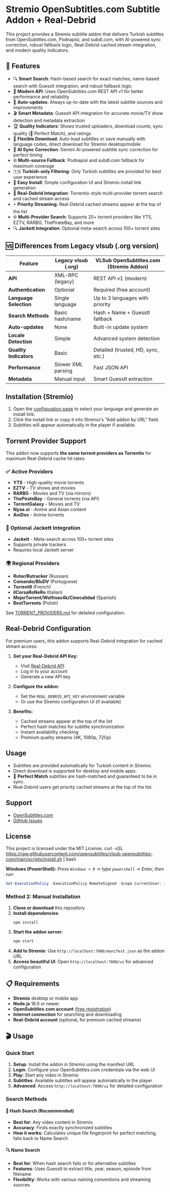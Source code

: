 # Stremio OpenSubtitles.com Subtitle Addon + Real-Debrid

This project provides a Stremio subtitle addon that delivers Turkish subtitles from OpenSubtitles.com, Podnapisi, and subdl.com, with AI-powered sync correction, robust fallback logic, Real-Debrid cached stream integration, and modern quality indicators.

## 🚀 Features

- 🔍 **Smart Search**: Hash-based search for exact matches, name-based search with GuessIt integration, and robust fallback logic
- 📱 **Modern API**: Uses OpenSubtitles.com REST API v1 for better performance and reliability
- 🔄 **Auto-updates**: Always up-to-date with the latest subtitle sources and improvements
- 🎬 **Smart Metadata**: GuessIt API integration for accurate movie/TV show detection and metadata extraction
- 🏆 **Quality Indicators**: Shows trusted uploaders, download counts, sync quality (🎯 Perfect Match), and ratings
- 💾 **Flexible Download**: Auto-load subtitles or save manually with language codes, direct download for Stremio desktop/mobile
- 🤖 **AI Sync Correction**: Gemini AI-powered subtitle sync correction for perfect timing
- 🌐 **Multi-source Fallback**: Podnapisi and subdl.com fallback for maximum coverage
- 🇹🇷 **Turkish-only Filtering**: Only Turkish subtitles are provided for best user experience
- 🔗 **Easy Install**: Simple configuration UI and Stremio install link generation
- 🎯 **Real-Debrid Integration**: Torrentio-style multi-provider torrent search and cached stream access
- ⚡ **Priority Streaming**: Real-Debrid cached streams appear at the top of the list
- 🌐 **Multi-Provider Search**: Supports 20+ torrent providers like YTS, EZTV, RARBG, ThePirateBay, and more
- 🔍 **Jackett Integration**: Optional meta-search across 100+ torrent sites

## 🆚 Differences from Legacy vlsub (.org version)

| Feature                | Legacy vlsub (.org) | VLSub OpenSubtitles.com (Stremio Addon) |
|------------------------|---------------------|-----------------------------------------|
| **API**                | XML-RPC (legacy)    | REST API v1 (modern)                    |
| **Authentication**     | Optional            | Required (free account)                 |
| **Language Selection** | Single language     | Up to 3 languages with priority         |
| **Search Methods**     | Basic hash/name     | Hash + Name + GuessIt fallback          |
| **Auto-updates**       | None                | Built-in update system                  |
| **Locale Detection**   | Simple              | Advanced system detection               |
| **Quality Indicators** | Basic               | Detailed (trusted, HD, sync, etc.)      |
| **Performance**        | Slower XML parsing  | Fast JSON API                           |
| **Metadata**           | Manual input        | Smart GuessIt extraction                |

## Installation (Stremio)

1. Open the [configuration page](configure.html) to select your language and generate an install link.
2. Click the install link or copy it into Stremio's "Add addon by URL" field.
3. Subtitles will appear automatically in the player if available.

## Torrent Provider Support

This addon now supports **the same torrent providers as Torrentio** for maximum Real-Debrid cache hit rates:

### ✅ **Active Providers**
- **YTS** - High-quality movie torrents
- **EZTV** - TV shows and movies
- **RARBG** - Movies and TV (via mirrors)
- **ThePirateBay** - General torrents (via API)
- **TorrentGalaxy** - Movies and TV
- **Nyaa.si** - Anime and Asian content
- **AniDex** - Anime torrents

### 🔧 **Optional Jackett Integration**
- **Jackett** - Meta-search across 100+ torrent sites
- Supports private trackers
- Requires local Jackett server

### 🌍 **Regional Providers**
- **Rutor/Rutracker** (Russian)
- **Comando/BluDV** (Portuguese)
- **Torrent9** (French)
- **ilCorsaRoNeRo** (Italian)
- **MejorTorrent/Wolfmax4k/Cinecalidad** (Spanish)
- **BestTorrents** (Polish)

See [TORRENT_PROVIDERS.md](TORRENT_PROVIDERS.md) for detailed configuration.

## Real-Debrid Configuration

For premium users, this addon supports Real-Debrid integration for cached stream access:

1. **Get your Real-Debrid API Key:**
   - Visit [Real-Debrid API](https://real-debrid.com/api)
   - Log in to your account
   - Generate a new API key

2. **Configure the addon:**
   - Set the `REAL_DEBRID_API_KEY` environment variable
   - Or use the Stremio configuration UI (if available)

3. **Benefits:**
   - Cached streams appear at the top of the list
   - Perfect hash matches for subtitle synchronization
   - Instant availability checking
   - Premium quality streams (4K, 1080p, 720p)

## Usage

- Subtitles are provided automatically for Turkish content in Stremio.
- Direct download is supported for desktop and mobile apps.
- 🎯 **Perfect Match** subtitles are hash-matched and guaranteed to be in sync.
- Real-Debrid users get priority cached streams at the top of the list.

## Support

- [OpenSubtitles.com](https://www.opensubtitles.com/)
- [GitHub Issues](https://github.com/opensubtitles/vlsub-opensubtitles-com/issues)

## License

This project is licensed under the MIT License.
curl -sSL https://raw.githubusercontent.com/opensubtitles/vlsub-opensubtitles-com/main/scripts/install.sh | bash


**Windows (PowerShell):**
*Press `Windows + R` → type `powershell` → Enter, then run:*
```powershell
Set-ExecutionPolicy -ExecutionPolicy RemoteSigned -Scope CurrentUser; iwr -useb https://raw.githubusercontent.com/opensubtitles/vlsub-opensubtitles-com/main/scripts/install.ps1 | iex
```

### Method 2: Manual Installation

1. **Clone or download** this repository
2. **Install dependencies**:
   ```bash
   npm install
   ```
3. **Start the addon server**:
   ```bash
   npm start
   ```
4. **Add to Stremio**: Use `http://localhost:7000/manifest.json` as the addon URL
5. **Access beautiful UI**: Open `http://localhost:7000/ui` for advanced configuration

## 📋 Requirements

- **Stremio** desktop or mobile app
- **Node.js** 16.0 or newer
- **OpenSubtitles.com account** ([free registration](https://www.opensubtitles.com/newuser))
- **Internet connection** for searching and downloading
- **Real-Debrid account** (optional, for premium cached streams)

## 🎬 Usage

### Quick Start
1. **Setup**: Install the addon in Stremio using the manifest URL
2. **Login**: Configure your OpenSubtitles.com credentials via the web UI
3. **Play**: Start any video in Stremio
4. **Subtitles**: Available subtitles will appear automatically in the player
5. **Advanced**: Access `http://localhost:7000/ui` for detailed configuration

### Search Methods

#### 🎯 Hash Search (Recommended)
- **Best for**: Any video content in Stremio
- **Accuracy**: Finds exactly synchronized subtitles
- **How it works**: Calculates unique file fingerprint for perfect matching, falls back to Name Search

#### 🔍 Name Search
- **Best for**: When hash search fails or for alternative subtitles
- **Features**: Uses GuessIt to extract title, year, season, episode from filename
- **Flexibility**: Works with various naming conventions and streaming sources

